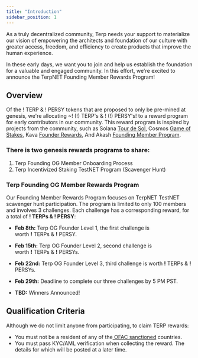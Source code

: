 ```yaml
---
title: "Introduction"
sidebar_position: 1
---
```

As a truly decentralized community, Terp needs your support to materialize our vision of empowering the architects and foundation of our culture with greater access, freedom, and efficiency to create products that improve the human experience.

In these early days, we want you to join and help us establish the foundation for a valuable and engaged community. In this effort, we're excited to announce the TerpNET Founding Member Rewards Program!

## Overview 
Of the ! TERP & ! PERSY tokens that are proposed to only be pre-mined at genesis, we're allocating ~! (!) TERP's & ! (!) PERSY's! to a reward program for early contributors in our community. This reward program is inspired by projects from the community, such as Solana [Tour de Sol](https://solana.com/tds), Cosmos [Game of Stakes](https://github.com/cosmos/game-of-stakes), Kava [Founder Rewards](https://github.com/Kava-Labs/kava/blob/master/docs/REWARDS.md), And Akash [Founding Member Program](https://akash.network/).

### There is two genesis rewards programs to share:
1) Terp Founding OG Member Onboarding Process
2) Terp Incentivized Staking TestNET Program (Scavenger Hunt)

### Terp Founding OG Member Rewards Program
Our Founding Member Rewards Program focuses on TerpNET TestNET scavenger hunt participation. The program is limited to only 100 members and involves 3 challenges. Each challenge has a corresponding reward, for a total of **! TERPs & ! PERSY**:

- **Feb 8th:** Terp OG Founder Level 1, the first challenge is \
worth **!** TERPs & **!** PERSY.

- **Feb 15th:** Terp OG Founder Level 2, second challenge is \
worth **!** TERPs & **!** PERSYs.

- **Feb 22nd:** Terp OG Founder Level 3, third challenge is worth **!** TERPs & **!** PERSYs.

- **Feb 29th:** Deadline to complete our three challenges by 5 PM PST.

- **TBD:** Winners Announced!

## Qualification Criteria
Although we do not limit anyone from participating, to claim TERP rewards:
- You must not be a resident of any of the[ OFAC sanctioned](https://home.treasury.gov/policy-issues/office-of-foreign-assets-control-sanctions-programs-and-information) countries.
- You must pass KYC/AML verification when collecting the reward. The details for which will be posted at a later time.